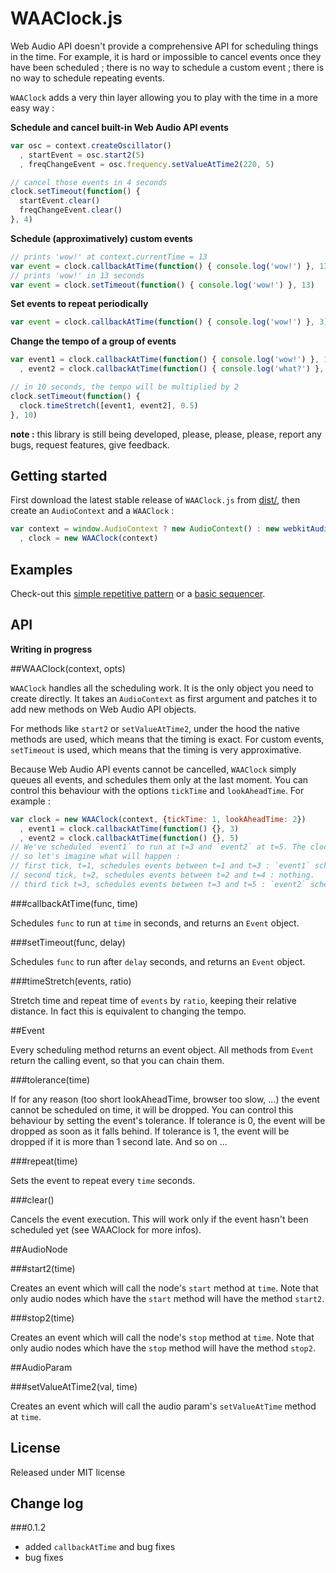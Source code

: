 WAAClock.js
=============

Web Audio API doesn't provide a comprehensive API for scheduling things in the time. For example, it is hard or impossible to cancel events once they have been scheduled ; there is no way to schedule a custom event ; there is no way to schedule repeating events.

`WAAClock` adds a very thin layer allowing you to play with the time in a more easy way :

**Schedule and cancel built-in Web Audio API events**

```javascript
var osc = context.createOscillator()
  , startEvent = osc.start2(5)
  , freqChangeEvent = osc.frequency.setValueAtTime2(220, 5)

// cancel those events in 4 seconds
clock.setTimeout(function() {
  startEvent.clear()
  freqChangeEvent.clear()
}, 4)
```

**Schedule (approximatively) custom events**

```javascript
// prints 'wow!' at context.currentTime = 13
var event = clock.callbackAtTime(function() { console.log('wow!') }, 13)
// prints 'wow!' in 13 seconds
var event = clock.setTimeout(function() { console.log('wow!') }, 13)
```

**Set events to repeat periodically**

```javascript
var event = clock.callbackAtTime(function() { console.log('wow!') }, 3).repeat(2)
```

**Change the tempo of a group of events**

```javascript
var event1 = clock.callbackAtTime(function() { console.log('wow!') }, 1).repeat(2)
  , event2 = clock.callbackAtTime(function() { console.log('what?') }, 2).repeat(2)

// in 10 seconds, the tempo will be multiplied by 2
clock.setTimeout(function() {
  clock.timeStretch([event1, event2], 0.5)
}, 10)
```

**note :** this library is still being developed, please, please, please, report any bugs, request features, give feedback.


Getting started
----------------

First download the latest stable release of `WAAClock.js` from [dist/](https://github.com/sebpiq/WAAClock.js/tree/master/dist), then create an `AudioContext` and a `WAAClock` :

```javascript
var context = window.AudioContext ? new AudioContext() : new webkitAudioContext()
  , clock = new WAAClock(context)
```


Examples
---------

Check-out this [simple repetitive pattern](http://sebpiq.github.io/WAAClock.js/tempoChange.html) or a [basic sequencer](http://sebpiq.github.io/WAAClock.js/beatSequence.html).

API
----

**Writing in progress**

##WAAClock(context, opts)

`WAAClock` handles all the scheduling work. It is the only object you need to create directly.
It takes an `AudioContext` as first argument and patches it to add new methods on Web Audio API objects.

For methods like `start2` or `setValueAtTime2`, under the hood the native methods are used, which means that the timing is exact.
For custom events, `setTimeout` is used, which means that the timing is very approximative.

Because Web Audio API events cannot be cancelled, `WAAClock` simply queues all events, and schedules them only at the last moment.
You can control this behaviour with the options `tickTime` and `lookAheadTime`. For example :

```javascript
var clock = new WAAClock(context, {tickTime: 1, lookAheadTime: 2})
  , event1 = clock.callbackAtTime(function() {}, 3)
  , event2 = clock.callbackAtTime(function() {}, 5)
// We've scheduled `event1` to run at t=3 and `event2` at t=5. The clock ticks every 1 second,
// so let's imagine what will happen :
// first tick, t=1, schedules events between t=1 and t=3 : `event1` scheduled and can't be canceled anymore.
// second tick, t=2, schedules events between t=2 and t=4 : nothing.
// third tick t=3, schedules events between t=3 and t=5 : `event2` scheduled and can't be canceled anymore.
```

###callbackAtTime(func, time)

Schedules `func` to run at `time` in seconds, and returns an `Event` object.

###setTimeout(func, delay)

Schedules `func` to run after `delay` seconds, and returns an `Event` object.

###timeStretch(events, ratio)

Stretch time and repeat time of `events` by `ratio`, keeping their relative distance.
In fact this is equivalent to changing the tempo.

##Event

Every scheduling method returns an event object. All methods from `Event` return the calling event, so that you can chain them.

###tolerance(time)

If for any reason (too short lookAheadTime, browser too slow, ...) the event cannot be scheduled on time, it will be dropped.
You can control this behaviour by setting the event's tolerance.
If tolerance is 0, the event will be dropped as soon as it falls behind.
If tolerance is 1, the event will be dropped if it is more than 1 second late. And so on ...

###repeat(time)

Sets the event to repeat every `time` seconds.

###clear()

Cancels the event execution. This will work only if the event hasn't been scheduled yet (see WAAClock for more infos).

##AudioNode

###start2(time)

Creates an event which will call the node's `start` method at `time`.
Note that only audio nodes which have the `start` method will have the method `start2`.

###stop2(time)

Creates an event which will call the node's `stop` method at `time`.
Note that only audio nodes which have the `stop` method will have the method `stop2`.

##AudioParam

###setValueAtTime2(val, time)

Creates an event which will call the audio param's `setValueAtTime` method at `time`.

License
--------

Released under MIT license

Change log
-----------

###0.1.2

- added `callbackAtTime` and bug fixes
- bug fixes

